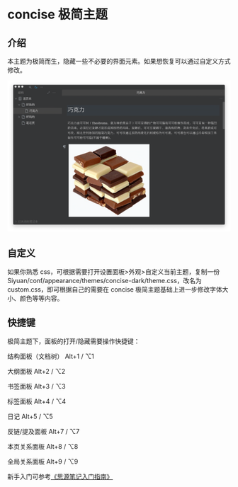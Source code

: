 # concise 极简主题

## 介绍

本主题为极简而生，隐藏一些不必要的界面元素。如果想恢复可以通过自定义方式修改。

![dark](dark.png)

## 自定义

如果你熟悉 css，可根据需要打开设置面板>外观>自定义当前主题，复制一份 Siyuan/conf/appearance/themes/concise-dark/theme.css，改名为 custom.css，即可根据自己的需要在 concise 极简主题基础上进一步修改字体大小、颜色等等内容。

## 快捷键

极简主题下，面板的打开/隐藏需要操作快捷键：

结构面板（文档树） Alt+1 / ⌥1

大纲面板 Alt+2 / ⌥2

书签面板 Alt+3 / ⌥3

标签面板 Alt+4 / ⌥4

日记 Alt+5 / ⌥5

反链/提及面板 Alt+7 / ⌥7

本页关系面板 Alt+8 / ⌥8

全局关系面板 Alt+9 / ⌥9



新手入门可参考[《思源笔记入门指南》](https://github.com/mindstudy/siyuan-intro)









